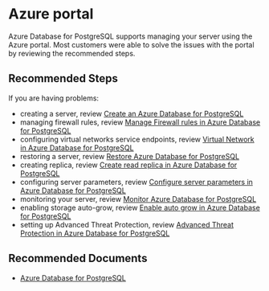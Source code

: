 <properties
    pageTitle="Azure portal"
    description="How to give feeback about the Azure portal?"
    service="microsoft.dbforpostgresql"
    resource="servers"
    authors="ambhatna"
    ms.author="ambhatna"
    displayOrder="320"
    selfHelpType="generic"
    supportTopicIds="32639971"
    resourceTags="servers, databases"
    productPesIds="16222"
    cloudEnvironments="public"
    articleId="3bda547a-175c-4ed5-978d-6924a449cb1b"
/>

# Azure portal

Azure Database for PostgreSQL supports managing your server using the Azure portal. Most customers were able to solve the issues with the portal by reviewing the recommended steps.

## **Recommended Steps**

If you are having problems:

* creating a server, review [Create an Azure Database for PostgreSQL](https://docs.microsoft.com/azure/postgresql/quickstart-create-server-database-portal/)
* managing firewall rules, review [Manage Firewall rules in Azure Database for PostgreSQL](https://docs.microsoft.com/azure/postgresql/howto-manage-firewall-using-portal/)
* configuring virtual networks service endpoints, review [Virtual Network in Azure Database for PostgreSQL](https://docs.microsoft.com/azure/postgresql/howto-manage-vnet-using-portal/)
* restoring a server, review [Restore Azure Database for PostgreSQL](https://docs.microsoft.com/azure/postgresql/howto-restore-server-portal/)
* creating replica, review [Create read replica in Azure Database for PostgreSQL](https://docs.microsoft.com/azure/postgresql/howto-read-replicas-portal/)
* configuring server parameters, review [Configure server parameters in Azure Database for PostgreSQL](https://docs.microsoft.com/azure/postgresql/howto-configure-server-parameters-using-portal/)
* monitoring your server, review [Monitor Azure Database for PostgreSQL](https://docs.microsoft.com/azure/postgresql/howto-alert-on-metric/)
* enabling storage auto-grow, review [Enable auto grow in Azure Database for PostgreSQL](https://docs.microsoft.com/azure/postgresql/howto-auto-grow-storage-portal/)
* setting up Advanced Threat Protection, review [Advanced Threat Protection in Azure Database for PostgreSQL](https://docs.microsoft.com/azure/postgresql/howto-database-threat-protection-portal/)

## **Recommended Documents**

* [Azure Database for PostgreSQL](https://docs.microsoft.com/azure/postgresql/)
